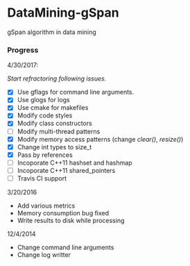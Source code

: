 DataMining-gSpan
==============

gSpan algorithm in data mining

### Progress

4/30/2017:

*Start refractoring following issues.*

- [x] Use gflags for command line arguments.
- [x] Use glogs for logs
- [x] Use cmake for makefiles
- [x] Modify code styles
- [x] Modify class constructors
- [ ] Modify multi-thread patterns
- [x] Modify memory access patterns (change *clear()*, *resize()*)
- [x] Change int types to size_t
- [x] Pass by references
- [ ] Incoporate C++11 hashset and hashmap 
- [ ] Incoporate C++11 shared_pointers
- [ ] Travis CI support

3/20/2016

- Add various metrics
- Memory consumption bug fixed
- Write results to disk while processing

12/4/2014

- Change command line arguments
- Change log writter
